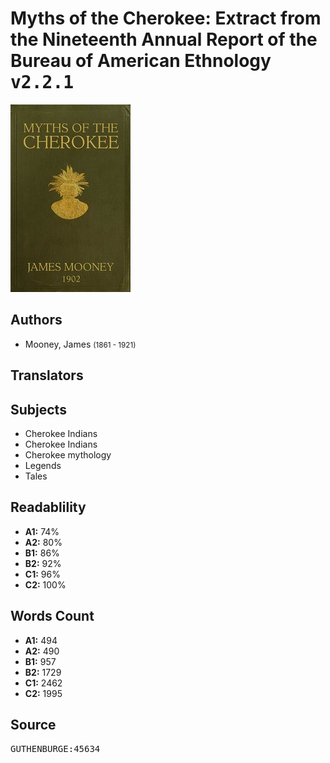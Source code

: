 # Myths of the Cherokee: Extract from the Nineteenth Annual Report of the Bureau of American Ethnology <kbd>v2.2.1</kbd>

![](./cover.medium.jpg "")

## Authors


 - Mooney, James <small>(1861 - 1921)</small>

## Translators



## Subjects


 - Cherokee Indians
 - Cherokee Indians
 - Cherokee mythology
 - Legends
 - Tales

## Readablility


 - **A1:** 74%
 - **A2:** 80%
 - **B1:** 86%
 - **B2:** 92%
 - **C1:** 96%
 - **C2:** 100%

## Words Count


 - **A1:** 494
 - **A2:** 490
 - **B1:** 957
 - **B2:** 1729
 - **C1:** 2462
 - **C2:** 1995

## Source


<kbd>GUTHENBURGE:45634</kbd>
